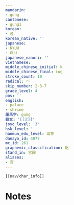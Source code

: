 ```yaml
---
mandarin:
- gōng
cantonese:
- gung1
korean:
- 궁
korean_native: ''
japanese:
- KYUU
- GUU
japanese_nanori: ''
vietnamese:
middle_chinese_initial: k
middle_chinese_final: ɨuŋ
stroke_count: 10
radical: 宀
skip_number: 2-3-7
grade_level: 4
pos: ''
english:
- palace
- shrine
羅馬字: gung
韓文: '[[궁]]'
joyo_level: '3'
hsk_level: ''
hanmun_edu_level: 高等
danayo_id: 4077
mc_id: 261
graphemic_classification: 躳
stand_in: 宮殿
aliases:
- 宫
---
```

```meta-bind-embed
[[nav/char_info]]
```

# Notes
